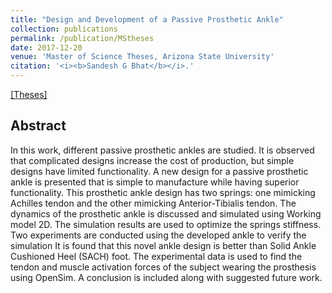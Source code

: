 ```yaml
---
title: "Design and Development of a Passive Prosthetic Ankle"
collection: publications
permalink: /publication/MStheses
date: 2017-12-20
venue: 'Master of Science Theses, Arizona State University'
citation: '<i><b>Sandesh G Bhat</b></i>.'
---
```


[[Theses]](https://repository.asu.edu/attachments/194015/content/Bhat_asu_0010N_17430.pdf)

## Abstract
In this work, different passive prosthetic ankles are studied. It is observed that complicated designs increase the cost of production, but simple designs have limited functionality. A new design for a passive prosthetic ankle is presented that is simple to manufacture while having superior functionality. This prosthetic ankle design has two springs: one mimicking Achilles tendon and the other mimicking Anterior-Tibialis tendon. The dynamics of the prosthetic ankle is discussed and simulated using Working model 2D. The simulation results are used to optimize the springs stiffness. Two experiments are conducted using the developed ankle to verify the simulation It is found that this novel ankle design is better than Solid Ankle Cushioned Heel (SACH) foot. The experimental data is used to find the tendon and muscle activation forces of the subject wearing the prosthesis using OpenSim. A conclusion is included along with suggested future work.
